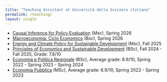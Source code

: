 ```yaml
---
title: "Teaching Assistant at Università della Svizzera italiana"
permalink: /teaching/
layout: single
---
```

- [Causal Inference for Policy Evaluation](https://search.usi.ch/it/corsi/35275839/causal-inference-for-policy-evaluation) (Msc), Spring 2026
- [Macroeconomia: Ciclo Economico](https://search.usi.ch/en/courses/35275813/macroeconomia-ciclo-economico) (Bsc), Spring 2026
- [Energy and Climate Policy for Sustainable Development](https://search.usi.ch/en/courses/35275364/energy-and-climate-policy-for-sustainable-development) (Msc), Fall 2025
- [Principles of Economics and Sustainable Development](https://search.usi.ch/it/corsi/35275806/principi-di-economia-politica-e-sviluppo-sostenibile) (BSc), Fall 2024 - Fall 2025, Grade: 7.8/10
- [Economia e Politica Regionale](https://search.usi.ch/it/corsi/35270574/economia-e-politica-regionale) (BSc), Average grade: 8.9/10, Spring 2022 - Spring 2023 - Spring 2024
- [Economia Pubblica](https://search.usi.ch/it/corsi/35270553/economia-pubblica) (MSc), Average grade: 6.9/10, Spring 2022 - Spring 2023
